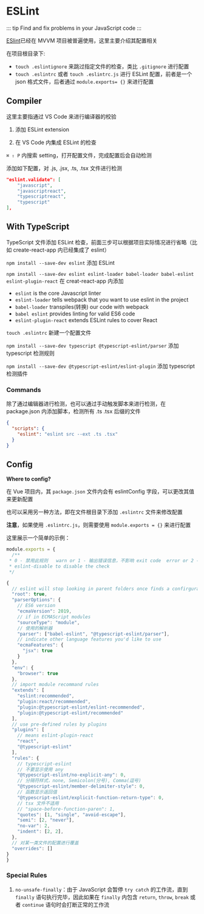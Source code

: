 # ESLint

::: tip
Find and fix problems in your JavaScript code
:::

[ESlint](https://eslint.org/)已经在 MVVM 项目被普遍使用，这里主要介绍其配置相关

在项目根目录下:

- `touch .eslintignore` 来跳过指定文件的检查，类比 `.gitignore` 进行配置
- `touch .eslintrc` 或者 `touch .eslintrc.js` 进行 ESLint 配置，前者是一个 json 格式文件，后者通过 `module.exports= {}` 来进行配置



## Compiler

这里主要指通过 VS Code 来进行编译器的校验

1. 添加 ESLint extension

2. 在 VS Code 内集成 ESLint 的检查

`⌘ ⇧ P` 内搜索 setting，打开配置文件，完成配置后会自动检测

添加如下配置，对 .js, .jsx, .ts, .tsx 文件进行检测

```json
"eslint.validate": [
    "javascript",
    "javascriptreact",
    "typescriptreact",
    "typescript"
],
```



## With TypeScript

TypeScript 文件添加 ESLint 检查，前面三步可以根据项目实际情况进行省略（比如 create-react-app 内已经集成了 eslint）

`npm install --save-dev eslint` 添加 ESLint

`npm install --save-dev eslint eslint-loader babel-loader babel-eslint eslint-plugin-react` 在 creat-react-app 内添加

- `eslint` is the core Javascript linter
- `eslint-loader` tells webpack that you want to use eslint in the project
- `babel-loader` transpiles(转换) our code with webpack
- `babel eslint` provides linting for valid ES6 code
- `eslint-plugin-react` extends ESLint rules to cover React

`touch .eslintrc` 新建一个配置文件 

`npm install --save-dev typescript @typescript-eslint/parser` 添加 typescript 检测规则

`npm install --save-dev @typescript-eslint/eslint-plugin` 添加 typescript 检测插件


### Commands

除了通过编辑器进行检测，也可以通过手动触发脚本来进行检测，在 package.json 内添加脚本，检测所有 .ts .tsx 后缀的文件

```json
{
  "scripts": {
    "eslint": "eslint src --ext .ts .tsx"
  }
}
```



## Config

**Where to config?**

在 Vue 项目内，其 `package.json` 文件内会有 eslintConfig 字段，可以更改其值来更新配置

也可以采用另一种方法，即在文件根目录下添加 `.eslintrc` 文件来修改配置

**注意**，如果使用 `.eslintrc.js`，则需要使用 `module.exports = {}` 来进行配置

这里展示一个简单的示例：

```javascript
module.exports = {
  /**
 * 0 - 禁用此规则   warn or 1 - 输出错误信息，不影响 exit code  error or 2 - 输出错误信息， exit code 置为 1
 * eslint-disable to disable the check
 */

{
  // eslint will stop looking in parent folders once finds a confirguration to avoid unexpected errors
  "root": true,
  "parserOptions": {
    // ES6 version
    "ecmaVersion": 2019,
    // if in ECMAScript modules
    "sourceType": "module",
    // 使用的解析器
    "parser": ["babel-eslint", "@typescript-eslint/parser"],
    // indicate other language features you'd like to use
    "ecmaFeatures": {
      "jsx": true
    }
  },
  "env": {
    "browser": true
  },
  // import module recommand rules
  "extends": [
    "eslint:recommended",
    "plugin:react/recommended",
    "plugin:@typescript-eslint/eslint-recommended",
    "plugin:@typescript-eslint/recommended"
  ],
  // use pre-defined rules by plugins
  "plugins": [
    // means eslint-plugin-react
    "react",
    "@typescript-eslint"
  ],
  "rules": {
    // typescript-eslint
    // 不要显示使用 any
    "@typescript-eslint/no-explicit-any": 0,
    // 分隔符样式，none, Semicolon(分号), Comma(逗号)
    "@typescript-eslint/member-delimiter-style": 0,
    // 函数显示返回值
    "@typescript-eslint/explicit-function-return-type": 0,
    // tsx 文件不适用
    // "space-before-function-paren": 1,
    "quotes": [1, "single", "avoid-escape"],
    "semi": [2, "never"],
    "no-var": 2,
    "indent": [2, 2],
  },
  // 对某一类文件的配置进行覆盖
  "overrides": []
}
}
```



### Special Rules

1. `no-unsafe-finally`：由于 JavaScript 会暂停 `try catch` 的工作流，直到 `finally` 语句执行完毕，因此如果在 `finally` 内包含 `return`, `throw`,
`break` 或者 `continue` 语句时会打断正常的工作流


